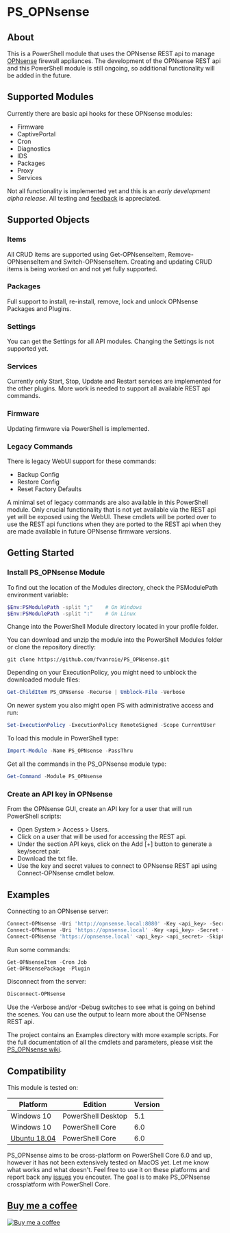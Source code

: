 # PS_OPNsense

## About
This is a PowerShell module that uses the OPNsense REST api to manage [OPNsense](https://opnsense.org/) firewall appliances.
The development of the OPNsense REST api and this PowerShell module is still ongoing, so additional functionality will be added in the future.

## Supported Modules
Currently there are basic api hooks for these OPNsense modules:
- Firmware
- CaptivePortal
- Cron
- Diagnostics
- IDS
- Packages
- Proxy
- Services

Not all functionality is implemented yet and this is an *early development alpha release*. All testing and [feedback](https://github.com/fvanroie/PS_OPNsense/issues) is appreciated.

## Supported Objects

### Items
All CRUD items are supported using Get-OPNsenseItem, Remove-OPNsenseItem and Switch-OPNsenseItem.
Creating and updating CRUD items is being worked on and not yet fully supported.

### Packages
Full support to install, re-install, remove, lock and unlock OPNsense Packages and Plugins.

### Settings
You can get the Settings for all API modules. Changing the Settings is not supported yet.

### Services
Currently only Start, Stop, Update and Restart services are implemented for the other plugins. More work is needed to support all available REST api commands.

### Firmware
Updating firmware via PowerShell is implemented.

### Legacy Commands
There is legacy WebUI support for these commands:
- Backup Config
- Restore Config
- Reset Factory Defaults

A minimal set of legacy commands are also available in this PowerShell module. Only crucial functionality that is not yet available via the REST api yet will be exposed using the WebUI.
These cmdlets will be ported over to use the REST api functions when they are ported to the REST api when they are made available in future OPNsense firmware versions.

## Getting Started

### Install PS_OPNsense Module
To find out the location of the Modules directory, check the PSModulePath environment variable:
```powershell
$Env:PSModulePath -split ";"    # On Windows
$Env:PSModulePath -split ":"    # On Linux
```
Change into the PowerShell Module directory located in your profile folder.

You can download and unzip the module into the PowerShell Modules folder or clone the repository directly:
```git
git clone https://github.com/fvanroie/PS_OPNsense.git
```

Depending on your ExecutionPolicy, you might need to unblock the downloaded module files:
```powershell
Get-ChildItem PS_OPNsense -Recurse | Unblock-File -Verbose
```

On newer system you also might open PS with administrative access and run:
```powershell
Set-ExecutionPolicy -ExecutionPolicy RemoteSigned -Scope CurrentUser
```

To load this module in PowerShell type:
```powershell
Import-Module -Name PS_OPNsense -PassThru
```
Get all the commands in the PS_OPNsense module type:
```powershell
Get-Command -Module PS_OPNsense
```

### Create an API key in OPNsense
From the OPNsense GUI, create an API key for a user that will run PowerShell scripts:
- Open System > Access > Users.
- Click on a user that will be used for accessing the REST api.
- Under the section API keys, click on the Add [+] button to generate a key/secret pair.
- Download the txt file.
- Use the key and secret values to connect to OPNsense REST api using Connect-OPNsense cmdlet below.

## Examples
Connecting to an OPNsense server:
```powershell
Connect-OPNsense -Uri 'http://opnsense.local:8080' -Key <api_key> -Secret <api_secret>
Connect-OPNsense -Uri 'https://opnsense.local' -Key <api_key> -Secret <api_secret> -Verbose -Debug
Connect-OPNsense 'https://opnsense.local' <api_key> <api_secret> -SkipCertificateCheck
```
Run some commands:
```powershell
Get-OPNsenseItem -Cron Job
Get-OPNsensePackage -Plugin
```
Disconnect from the server:
```powershell
Disconnect-OPNsense
```

Use the -Verbose and/or -Debug switches to see what is going on behind the scenes. You can use the output to learn more about the OPNsense REST api.

The project contains an Examples directory with more example scripts. For the full documentation of all the cmdlets and parameters, please visit the [PS_OPNsense wiki](https://github.com/fvanroie/PS_OPNsense//wiki/).

## Compatibility
This module is tested on:

Platform          | Edition            | Version
------------------|--------------------|--------
Windows 10        | PowerShell Desktop | 5.1
Windows 10        | PowerShell Core    | 6.0
[Ubuntu 18.04](https://github.com/fvanroie/PS_OPNsense/wiki/Install-PowerShell-on-Ubuntu-18.04-beta) | PowerShell Core    | 6.0

PS_OPNsense aims to be cross-platform on PowerShell Core 6.0 and up, however it has not been extensively tested on MacOS yet. Let me know what works and what doesn't.
Feel free to use it on these platforms and report back any [issues](https://github.com/fvanroie/PS_OPNsense/issues) you encouter. The goal is to make PS_OPNsense crossplatform with PowerShell Core.


## [Buy me a coffee](https://www.buymeacoffee.com/aktdCofU)

[![Buy me a coffee](https://www.buymeacoffee.com/assets/img/custom_images/black_img.png)](https://www.buymeacoffee.com/aktdCofU)
